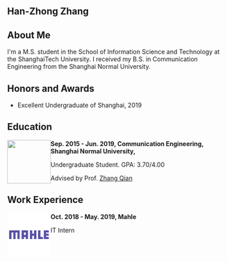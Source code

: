 ## Han-Zhong Zhang


## About Me
I'm a M.S. student in the School of Information Science and Technology at the ShanghaiTech University. I received my B.S. in Communication Engineering from the Shanghai Normal University.


## Honors and Awards
- Excellent Undergraduate of Shanghai, 2019

## Education

<img src="https://www.google.com/search?q=shanghai+normal+university&sxsrf=ALeKk000BNoaai71l54KfFKKJwtvgS6POQ:1600931876885&source=lnms&tbm=isch&sa=X&ved=2ahUKEwjP_dL-n4HsAhUMqJ4KHaCVAf0Q_AUoA3oECCEQBQ&biw=1920&bih=968#imgrc=wbRF6AZmpL8nhM" width = "100" height = "100" div align=left />
<strong>Sep. 2015 - Jun. 2019, Communication Engineering, Shanghai Normal University,</strong>

Undergraduate Student. GPA: 3.70/4.00

Advised by Prof. [Zhang Qian](http://xxjd.shnu.edu.cn/86/8e/c15561a362126/page.htm)


## Work Experience

<img src="https://github.com/hanchungchang/hanchungchang.github.io/blob/gh-pages/mahle.jpg" width = "100" height = "100" div align=left />
<strong>Oct. 2018 - May. 2019, Mahle</strong>

IT Intern

